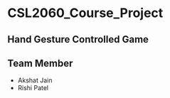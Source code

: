 # CSL2060_Course_Project

## Hand Gesture Controlled Game
## Team Member
- Akshat Jain
- Rishi Patel
